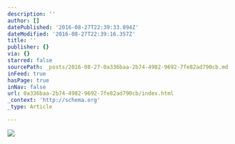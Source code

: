 ```yaml
---
description: ''
author: []
datePublished: '2016-08-27T22:39:33.894Z'
dateModified: '2016-08-27T22:39:16.357Z'
title: ''
publisher: {}
via: {}
starred: false
sourcePath: _posts/2016-08-27-0a336baa-2b74-4982-9692-7fe82ad790cb.md
inFeed: true
hasPage: true
inNav: false
url: 0a336baa-2b74-4982-9692-7fe82ad790cb/index.html
_context: 'http://schema.org'
_type: Article

---
```

![](https://the-grid-user-content.s3-us-west-2.amazonaws.com/a99184f4-ccb9-4207-9e9e-22c495bd35fa.png)